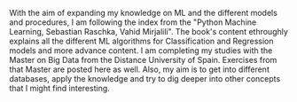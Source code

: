 With the aim of expanding my knowledge on ML and the different models and procedures, 
I am following the index from the "Python Machine Learning, Sebastian Raschka, Vahid Mirjalili".
The book's content ethroughly explains all the different ML algorithms for Classification and Regression models and more advance content. 
I am completing my studies with the Master on Big Data from the Distance University of Spain. Exercises from that Master are posted here as well.
Also, my aim is to get into different databases, apply the knowledge and try to dig deeper into other concepts that I might find interesting. 
